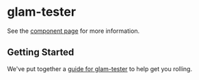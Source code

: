 glam-tester
================

See the [component page](http://bengfarrell.github.io/glam-tester) for more information.

## Getting Started

We've put together a [guide for glam-tester](http://www.polymer-project.org/docs/start/reusableelements.html) to help get you rolling.
